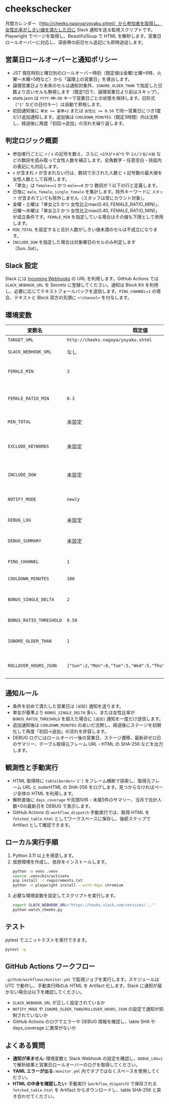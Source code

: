 # cheekschecker

月間カレンダー（http://cheeks.nagoya/yoyaku.shtml）から参加者を取得し、女性比率がしきい値を満たした日に Slack 通知を送る監視スクリプトです。Playwright でページを取得し、BeautifulSoup で HTML を解析します。営業日ロールオーバーに対応し、深夜帯の前日セル追記にも即時追従します。

## 営業日ロールオーバーと通知ポリシー
- JST 現在時刻と曜日別のロールオーバー時刻（既定値は金曜/土曜=6時、火曜〜木曜=5時など）から「論理上の営業日」を導出します。
- 論理営業日より未来のセルは通知対象外、`IGNORE_OLDER_THAN` で指定した日数より古いセルも無視します（既定1日で、論理営業日より前はスキップ）。
- state.json は `YYYY-MM-DD` キーで営業日ごとの状態を保持します。旧形式（`"1"` などの日付キー）は自動で昇格します。
- 初回通知後に `単女 >= 基準+2` または `女性比 >= 0.50` で同一営業日につき1度だけ追加通知します。追加後は `COOLDOWN_MINUTES`（既定3時間）内は沈黙し、経過後に再度「初回→追加」の流れを繰り返します。

## 判定ロジック概要
- 参加者行ごとに `♂` / `♀` の記号を数え、さらに `×2`/`X3`/`＊4`/`*5` や `2人`/`３名`/`４組` などの数詞を読み取って女性人数を補正します。全角数字・任意空白・括弧内の表記にも対応します。
- `♀` が含まれ `♂` が含まれない行は、数詞で示された人数と `♀` 記号数の最大値を女性人数として採用します。
- 「単女」は `female==1` かつ `male==0` かつ 数詞が 1 以下の行と定義します。
- 日毎に `male`, `female`, `single_female` を集計します。除外キーワードに `スタッフ` が含まれていても除外しません（スタッフは常にカウント対象）。
- 金曜・土曜は「単女≧5 かつ 女性比≧max(0.40, FEMALE_RATIO_MIN)」、日曜〜木曜は「単女≧3 かつ 女性比≧max(0.40, FEMALE_RATIO_MIN)」が成立条件です。`FEMALE_MIN` を指定している場合はその値も下限として併用します。
- `MIN_TOTAL` を設定すると合計人数がしきい値未満のセルは不成立になります。
- `INCLUDE_DOW` を指定した場合は対象曜日のセルのみ判定します（Sun..Sat）。

## Slack 設定
Slack には [Incoming Webhooks](https://api.slack.com/messaging/webhooks) の URL を利用します。GitHub Actions では `SLACK_WEBHOOK_URL` を Secrets に登録してください。通知は Block Kit を利用し、必要に応じてテキストフォールバックを送信します。`PING_CHANNEL=1` の場合、テキストと Block 双方の先頭に `<!channel>` を付与します。

## 環境変数
| 変数名 | 既定値 | 説明 |
| --- | --- | --- |
| `TARGET_URL` | `http://cheeks.nagoya/yoyaku.shtml` | 監視対象の URL |
| `SLACK_WEBHOOK_URL` | なし | Slack Incoming Webhook URL |
| `FEMALE_MIN` | `3` | 成立に必要な女性人数（曜日基準の単女しきい値とも併用） |
| `FEMALE_RATIO_MIN` | `0.3` | 成立に必要な女性比率の下限（実際は `max(0.40, FEMALE_RATIO_MIN)`） |
| `MIN_TOTAL` | 未設定 | 合計人数の下限（設定すると有効） |
| `EXCLUDE_KEYWORDS` | 未設定 | カンマ区切りの除外キーワード。`スタッフ` は常にカウント対象です。 |
| `INCLUDE_DOW` | 未設定 | 判定対象の曜日（Sun..Sat、カンマ区切り） |
| `NOTIFY_MODE` | `newly` | `newly`（新規成立のみ通知）/`changed`（人数変化も通知） |
| `DEBUG_LOG` | 未設定 | `1` で DEBUG ログを出力 |
| `DEBUG_SUMMARY` | 未設定 | `1` で常にデバッグサマリーを Slack に送信 |
| `PING_CHANNEL` | `1` | `1` で `<!channel>` メンションを付与 |
| `COOLDOWN_MINUTES` | `180` | 追加通知後のクールダウン時間（分） |
| `BONUS_SINGLE_DELTA` | `2` | 追加通知に必要な単女増分（基準+この値） |
| `BONUS_RATIO_THRESHOLD` | `0.50` | 追加通知を許可する女性比率 |
| `IGNORE_OLDER_THAN` | `1` | 論理営業日からこの日数以上前のセルは通知対象外 |
| `ROLLOVER_HOURS_JSON` | `{"Sun":2,"Mon":0,"Tue":5,"Wed":5,"Thu":5,"Fri":6,"Sat":6}` | 曜日別ロールオーバー時刻（JSON 文字列、単位:時） |

## 通知ルール
- 条件を初めて満たした営業日は `[初回]` 通知を送ります。
- 単女が基準より `BONUS_SINGLE_DELTA` 多い、または女性比率が `BONUS_RATIO_THRESHOLD` を超えた場合に `[追加]` 通知を一度だけ送信します。
- 追加通知後は `COOLDOWN_MINUTES` のあいだ沈黙し、経過後にステージを初期化して再度「初回→追加」の流れを許容します。
- DEBUG ログにはロールオーバー後の営業日、ステージ遷移、最新非ゼロ日のサマリー、テーブル取得元フレーム URL・HTML の SHA-256 などを出力します。

## 観測性と手動実行
- HTML 取得時に `table[border='2']` をフレーム横断で探索し、取得元フレーム URL と outerHTML の SHA-256 をログします。見つからなければページ全体の HTML を利用します。
- 解析直後に `days_coverage` や先頭10件・末尾5件のサマリー、当月で合計人数>0の最新日を DEBUG で表示します。
- GitHub Actions の `workflow_dispatch` 手動実行では、取得 HTML を `fetched_table.html` としてワークスペースに保存し、後続ステップで Artifact として確認できます。

## ローカル実行手順
1. Python 3.11 以上を用意します。
2. 仮想環境を作成し、依存をインストールします。
   ```bash
   python -m venv .venv
   source .venv/bin/activate
   pip install -r requirements.txt
   python -m playwright install --with-deps chromium
   ```
3. 必要な環境変数を設定してスクリプトを実行します。
   ```bash
   export SLACK_WEBHOOK_URL="https://hooks.slack.com/services/..."
   python watch_cheeks.py
   ```

## テスト
pytest でユニットテストを実行できます。
```bash
pytest -q
```

## GitHub Actions ワークフロー
`.github/workflows/monitor.yml` で監視ジョブを実行します。スケジュールは UTC で動作し、手動実行時のみ HTML を Artifact 化します。Slack に通知が届かない場合は以下を確認してください。
- `SLACK_WEBHOOK_URL` が正しく設定されているか
- `NOTIFY_MODE` や `IGNORE_OLDER_THAN`/`ROLLOVER_HOURS_JSON` の設定で通知が抑制されていないか
- GitHub Actions のログでエラーや DEBUG 情報を確認し、table SHA や days_coverage に異常がないか

## よくある質問
- **通知が来ません**: 環境変数と Slack Webhook の設定を確認し、`DEBUG_LOG=1` で解析結果と営業日ロールオーバーのログを取得してください。
- **YAML エラーが出る**: `monitor.yml` 内でタブではなくスペースを使用してください。
- **HTML の中身を確認したい**: 手動実行 (`workflow_dispatch`) で保存される `fetched_table.html` を Artifact からダウンロードし、table SHA-256 と突き合わせてください。

